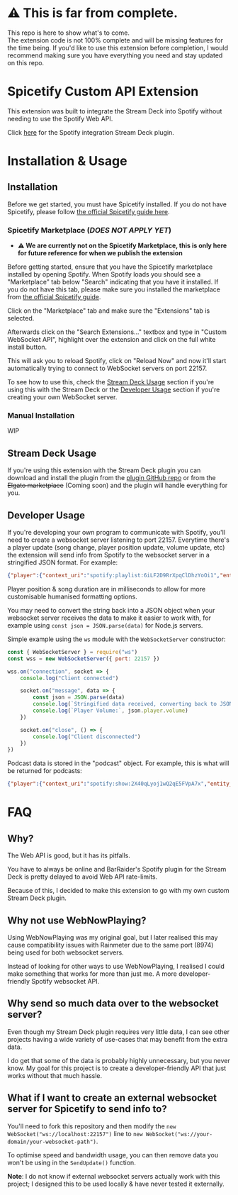 # ⚠️ This is far from complete.
This repo is here to show what's to come.
<br>
The extension code is not 100% complete and will be missing features for the time being. If you'd like to use this extension before completion, I would recommend making sure you have everything you need and stay updated on this repo.

# Spicetify Custom API Extension
This extension was built to integrate the Stream Deck into Spotify without needing to use the Spotify Web API.

Click [here](https://github.com/TomH5634142b7/Spotify-Integration-Stream-Deck-Plugin) for the Spotify integration Stream Deck plugin.

# Installation & Usage
## Installation
Before we get started, you must have Spicetify installed. If you do not have Spicetify, please follow [the official Spicetify guide here](https://spicetify.app/docs/getting-started).

### Spicetify Marketplace (*DOES NOT APPLY YET*)
- **⚠️ We are currently not on the Spicetify Marketplace, this is only here for future reference for when we publish the extension**

Before getting started, ensure that you have the Spicetify marketplace installed by opening Spotify. When Spotify loads you should see a "Marketplace" tab below "Search" indicating that you have it installed. If you do not have this tab, please make sure you installed the marketplace from [the official Spicetify guide](https://spicetify.app/docs/getting-started).

Click on the "Marketplace" tab and make sure the "Extensions" tab is selected.

Afterwards click on the "Search Extensions..." textbox and type in "Custom WebSocket API", highlight over the extension and click on the full white install button.

This will ask you to reload Spotify, click on "Reload Now" and now it'll start automatically trying to connect to WebSocket servers on port 22157.

To see how to use this, check the [Stream Deck Usage](#stream-deck-usage) section if you're using this with the Stream Deck or the [Developer Usage](#developer-usage) section if you're creating your own WebSocket server.

### Manual Installation
WIP

## Stream Deck Usage
If you're using this extension with the Stream Deck plugin you can download and install the plugin from the [plugin GitHub repo](https://github.com/TomH5634142b7/Spotify-Integration-Stream-Deck-Plugin) or from the ~~Elgato marketplace~~ (Coming soon) and the plugin will handle everything for you.

## Developer Usage
If you're developing your own program to communicate with Spotify, you'll need to create a websocket server listening to port 22157. Everytime there's a player update (song change, player position update, volume update, etc) the extension will send info from Spotify to the websocket server in a stringified JSON format.
For example:
```json
{"player":{"context_uri":"spotify:playlist:6iLF2D9RrXpqClDhzYoOi1","entity_uri":"spotify:playlist:6iLF2D9RrXpqClDhzYoOi1","has_context":true,"is_buffering":false,"is_muted":false,"is_playing":true,"is_shuffling":false,"position":128099,"repeat_state":"queue","speed":1,"volume":100},"track":{"album":{"images":{"standard":"spotify:image:ab67616d00001e02312aa00d3fac2260cbd77288","small":"spotify:image:ab67616d00004851312aa00d3fac2260cbd77288","large":"spotify:image:ab67616d0000b273312aa00d3fac2260cbd77288","xlarge":"spotify:image:ab67616d0000b273312aa00d3fac2260cbd77288"},"name":"Call of the Wild (Deluxe Version)","uri":"spotify:album:6JhuNA7potIMg6r29IVULP"},"artists":[{"name":"Powerwolf","uri":"spotify:artist:5HFkc3t0HYETL4JeEbDB1v"}],"podcast":null,"name":"Alive or Undead","duration":263373,"marked_for_download":true,"uri":"spotify:track:3OdjiboTFoyrNIKRkLswuD","playlist_track_index":233,"is_liked":false,"is_19_plus_only":false,"is_explicit":false,"is_local":false,"has_lyrics":true,"media_type":"audio","provider":"context","type":"track"},"queue":{"next_tracks":[]},"scapi_version":"1.0.0"}
```
Player position & song duration are in milliseconds to allow for more customisable humanised formatting options.

You may need to convert the string back into a JSON object when your websocket server receives the data to make it easier to work with, for example using `const json = JSON.parse(data)` for Node.js servers.

Simple example using the `ws` module with the `WebSocketServer` constructor:
```js
const { WebSocketServer } = require("ws")
const wss = new WebSocketServer({ port: 22157 })

wss.on("connection", socket => {
    console.log("Client connected")

    socket.on("message", data => {
        const json = JSON.parse(data)
        console.log(`Stringified data received, converting back to JSON:`, json)
        console.log(`Player Volume:`, json.player.volume)
    })

    socket.on("close", () => {
        console.log("Client disconnected")
    })
})
```

Podcast data is stored in the "podcast" object. For example, this is what will be returned for podcasts:
```json
{"player":{"context_uri":"spotify:show:2X40qLyoj1wQ2qE5FVpA7x","entity_uri":"spotify:show:2X40qLyoj1wQ2qE5FVpA7x","has_context":true,"is_buffering":false,"is_muted":false,"is_playing":true,"is_shuffling":false,"position":633289,"repeat_state":"off","speed":1,"volume":100},"track":{"album":{"images":{"standard":null,"small":null,"large":null,"xlarge":null}},"podcast":{"images":{"standard":"spotify:image:ab67656300005f1ff4e1783e86523c362b5489d8","small":"spotify:image:ab6765630000f68df4e1783e86523c362b5489d8","large":"spotify:image:ab6765630000ba8af4e1783e86523c362b5489d8","xlarge":"spotify:image:ab6765630000ba8af4e1783e86523c362b5489d8"},"name":"Distractible","uri":"spotify:show:2X40qLyoj1wQ2qE5FVpA7x"},"name":"Mark Is A Visionary [Bonus Episode]","duration":1200421,"marked_for_download":false,"uri":"spotify:episode:2wqWgWgXoVhW2d9bDFqgzA","playlist_track_index":4,"is_liked":false,"is_19_plus_only":false,"is_explicit":true,"has_lyrics":false,"media_type":"mixed","provider":"context","type":"episode"},"queue":{"next_tracks":[]},"scapi_version":"1.0.0"}
```

# FAQ
## Why?
The Web API is good, but it has its pitfalls.

You have to always be online and BarRaider's Spotify plugin for the Stream Deck is pretty delayed to avoid Web API rate-limits.

Because of this, I decided to make this extension to go with my own custom Stream Deck plugin.

## Why not use WebNowPlaying?
Using WebNowPlaying was my original goal, but I later realised this may cause compatibility issues with Rainmeter due to the same port (8974) being used for both websocket servers.

Instead of looking for other ways to use WebNowPlaying, I realised I could make something that works for more than just me. A more developer-friendly Spotify websocket API.

## Why send so much data over to the websocket server?
Even though my Stream Deck plugin requires very little data, I can see other projects having a wide variety of use-cases that may benefit from the extra data.

I do get that some of the data is probably highly unnecessary, but you never know. My goal for this project is to create a developer-friendly API that just works without that much hassle.

## What if I want to create an external websocket server for Spicetify to send info to?
You'll need to fork this repository and then modify the `new WebSocket("ws://localhost:22157")` line to `new WebSocket("ws://your-domain/your-websocket-path")`.

To optimise speed and bandwidth usage, you can then remove data you won't be using in the `SendUpdate()` function.

**Note**: I do not know if external websocket servers actually work with this project; I designed this to be used locally & have never tested it externally.
